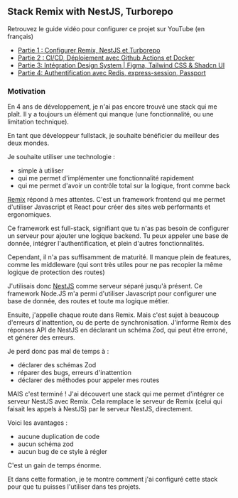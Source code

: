## Stack Remix with NestJS, Turborepo

Retrouvez le guide vidéo pour configurer ce projet sur YouTube (en français)

- [Partie 1 : Configurer Remix, NestJS et Turborepo](https://www.youtube.com/watch?v=yv96ar6XNnU&list=PL2TfCPpDwZVTQr3Ox9KT0Ex2D-QajUyhM&index=1)
- [Partie 2 : CI/CD, Déploiement avec Github Actions et Docker](https://www.youtube.com/watch?v=KCMFcHTYf9o&list=PL2TfCPpDwZVTQr3Ox9KT0Ex2D-QajUyhM&index=2)
- [Partie 3: Intégration Design System | Figma, Tailwind CSS & Shadcn UI](https://www.youtube.com/watch?v=GWfZewdFx4o&list=PL2TfCPpDwZVTQr3Ox9KT0Ex2D-QajUyhM&index=3)
- [Partie 4: Authentification avec Redis, express-session, Passport](https://youtu.be/SyuXRIbECEY?list=PL2TfCPpDwZVTQr3Ox9KT0Ex2D-QajUyhM)

### Motivation

En 4 ans de développement, je n'ai pas encore trouvé une stack qui me plaît. Il y a toujours un élément qui manque (une fonctionnalité, ou une limitation technique). 

En tant que développeur fullstack, je souhaite bénéficier du meilleur des deux mondes.

Je souhaite utiliser une technologie : 
- simple à utiliser
- qui me permet d'implémenter une fonctionnalité rapidement
- qui me permet d'avoir un contrôle total sur la logique, front comme back

[Remix](https://remix.run) répond à mes attentes. C'est un framework frontend qui me permet d'utiliser Javascript et React pour créer des sites web performants et ergonomiques.

Ce framework est full-stack, signifiant que tu n'as pas besoin de configurer un serveur pour ajouter une logique backend. Tu peux appeler une base de donnée, intégrer l'authentification, et plein d'autres fonctionnalités.

Cependant, il n'a pas suffisamment de maturité. Il manque plein de features, comme les middleware (qui sont très utiles pour ne pas recopier la même logique de protection des routes)

J'utilisais donc [NestJS](https://nestjs.com/) comme serveur séparé jusqu'à présent. Ce framework Node.JS m'a permi d'utiliser Javascript pour configurer une base de donnée, des routes et toute ma logique métier.

Ensuite, j'appelle chaque route dans Remix. Mais c'est sujet à beaucoup d'erreurs d'inattention, ou de perte de synchronisation. J'informe Remix des réponses API de NestJS en déclarant un schéma Zod, qui peut être erroné, et générer des erreurs.

Je perd donc pas mal de temps à :
- déclarer des schémas Zod
- réparer des bugs, erreurs d'inattention
- déclarer des méthodes pour appeler mes routes

MAIS c'est terminé ! J'ai découvert une stack qui me permet d'intégrer ce serveur NestJS avec Remix. Cela remplace le serveur de Remix (celui qui faisait les appels à NestJS) par le serveur NestJS, directement.

Voici les avantages :
- aucune duplication de code
- aucun schéma zod
- aucun bug de ce style à régler

C'est un gain de temps énorme.

Et dans cette formation, je te montre comment j'ai configuré cette stack pour que tu puisses l'utiliser dans tes projets.
